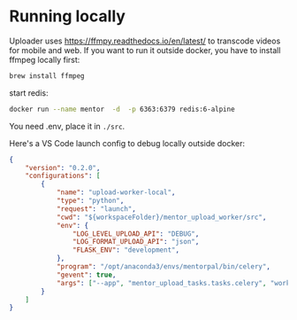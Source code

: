 # Running locally

Uploader uses https://ffmpy.readthedocs.io/en/latest/ to transcode videos for mobile and web. 
If you want to run it outside docker, you have to install ffmpeg locally first:


```bash
brew install ffmpeg
```

start redis:
```bash
docker run --name mentor  -d  -p 6363:6379 redis:6-alpine
```

You need .env, place it in `./src`.

Here's a VS Code launch config to debug locally outside docker:

```json
{
    "version": "0.2.0",
    "configurations": [
        {
            "name": "upload-worker-local",
            "type": "python",
            "request": "launch",
            "cwd": "${workspaceFolder}/mentor_upload_worker/src",
            "env": {
                "LOG_LEVEL_UPLOAD_API": "DEBUG",
                "LOG_FORMAT_UPLOAD_API": "json",
                "FLASK_ENV": "development",
            },
            "program": "/opt/anaconda3/envs/mentorpal/bin/celery",
            "gevent": true,
            "args": ["--app", "mentor_upload_tasks.tasks.celery", "worker", "--loglevel","DEBUG"]
        }
    ]
}
```
